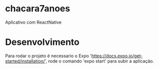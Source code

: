 # chacara7anoes
Aplicativo com ReactNative

# Desenvolvimento
Para rodar o projeto é necessario o Expo 'https://docs.expo.io/get-started/installation/', rode o comando 'expo start' para subir a aplicação.


